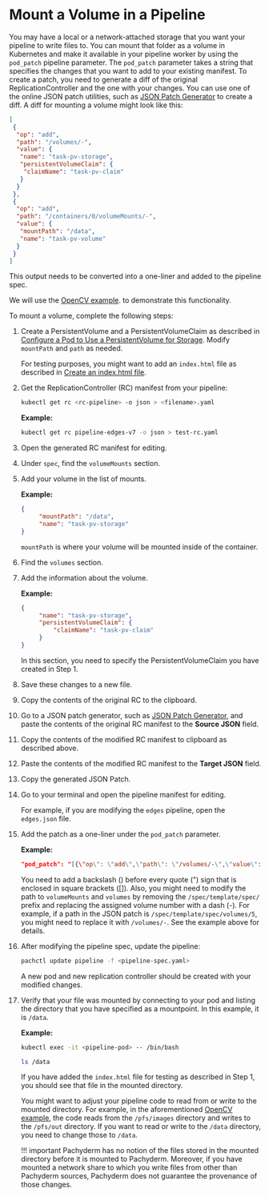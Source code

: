 # Mount a Volume in a Pipeline

You may have a local or a network-attached storage that you want your
pipeline to write files to.
You can mount that folder as a volume in Kubernetes
and make it available in your pipeline worker by using the
`pod_patch` pipeline parameter.
The `pod_patch` parameter takes a string that specifies the changes
that you want to add to your existing manifest. To create
a patch, you need to generate a diff of the original ReplicationController
and the one with your changes. You can use one of the online JSON patch
utilities, such as [JSON Patch Generator](https://extendsclass.com/json-patch.html)
to create a diff. A diff for mounting a volume might look like this:

```json
[
 {
  "op": "add",
  "path": "/volumes/-",
  "value": {
   "name": "task-pv-storage",
   "persistentVolumeClaim": {
    "claimName": "task-pv-claim"
   }
  }
 },
 {
  "op": "add",
  "path": "/containers/0/volumeMounts/-",
  "value": {
   "mountPath": "/data",
   "name": "task-pv-volume"
  }
 }
]
```

This output needs to be converted into a one-liner and added to the
pipeline spec.

We will use the [OpenCV example](../getting_started/beginner_tutorial/).
to demonstrate this functionality.

To mount a volume, complete the following steps:

1. Create a PersistentVolume and a PersistentVolumeClaim as
described in [Configure a Pod to Use a PersistentVolume for Storage](https://kubernetes.io/docs/tasks/configure-pod-container/configure-persistent-volume-storage/). Modify `mountPath` and `path` as needed.

   For testing purposes, you might want to add an `index.html`
   file as described in [Create an index.html file](https://kubernetes.io/docs/tasks/configure-pod-container/configure-persistent-volume-storage/#create-an-index-html-file-on-your-node).

1. Get the ReplicationController (RC) manifest from your pipeline:

   ```bash
   kubectl get rc <rc-pipeline> -o json > <filename>.yaml
   ```

   **Example:**

   ```bash
   kubectl get rc pipeline-edges-v7 -o json > test-rc.yaml
   ```

1. Open the generated RC manifest for editing.
1. Under `spec`, find the `volumeMounts` section.
1. Add your volume in the list of mounts. 

   **Example:**

   ```json
   {
        "mountPath": "/data",
        "name": "task-pv-storage"
   }
   ```

   `mountPath` is where your volume will be mounted inside of the
   container.

1. Find the `volumes` section.
1. Add the information about the volume.

   **Example:**

   ```json
   {
        "name": "task-pv-storage",
        "persistentVolumeClaim": {
            "claimName": "task-pv-claim"
        }
   }
   ```

   In this section, you need to specify the PersistentVolumeClaim you have
   created in Step 1.

1. Save these changes to a new file.
1. Copy the contents of the original RC to the clipboard.
1. Go to a JSON patch generator, such as [JSON Patch Generator](https://extendsclass.com/json-patch.html),
and paste the contents of the original RC manifest to the **Source JSON**
field.
1. Copy the contents of the modified RC manifest to clipboard
as described above.
1. Paste the contents of the modified RC manifest to the **Target JSON**
field.
1. Copy the generated JSON Patch.
1. Go to your terminal and open the pipeline manifest for editing.

   For example, if you are modifying the `edges` pipeline, open the
   `edges.json` file.

1. Add the patch as a one-liner under the `pod_patch` parameter.

   **Example:**

   ```json
   "pod_patch": "[{\"op\": \"add\",\"path\": \"/volumes/-\",\"value\": {\"name\": \"task-pv-storage\",\"persistentVolumeClaim\": {\"claimName\": \"task-pv-claim\"}}}, {\"op\": \"add\",\"path\": \"/containers/0/volumeMounts/-\",\"value\": {\"mountPath\": \"/data\",\"name\": \"task-pv-storage\"}}]"
   ```

   You need to add a backslash (\) before every quote (") sign
   that is enclosed in square brackets ([]). Also, you might need
   to modify the path to `volumeMounts` and `volumes` by removing
   the `/spec/template/spec/` prefix and replacing the assigned
   volume number with a dash (-). For example, if a
   path in the JSON patch is `/spec/template/spec/volumes/5`, you
   might need to replace it with `/volumes/-`. See the example
   above for details.

1. After modifying the pipeline spec, update the pipeline:

   ```bash
   pachctl update pipeline -f <pipeline-spec.yaml>
   ```

   A new pod and new replication controller should be created with
   your modified changes.

1. Verify that your file was mounted by connecting to your pod and
listing the directory that you have specified as a mountpoint. In this
example, it is `/data`.

   **Example:**

   ```bash
   kubectl exec -it <pipeline-pod> -- /bin/bash
   ```

   ```bash
   ls /data
   ```

   If you have added the `index.html` file for testing as described
   in Step 1, you should see that file in the mounted directory.

   You might want to adjust your pipeline code to read from or write to
   the mounted directory. For example, in the aforementioned
   [OpenCV example](https://docs.pachyderm.com/latest/getting_started/beginner_tutorial/#create-a-pipeline),
   the code reads from the `/pfs/images` directory and writes to the
   `/pfs/out` directory. If you want to read or write to the `/data`
   directory, you need to change those to `/data`.

   !!! important
       Pachyderm has no notion of the files stored in the mounted directory
       before it is mounted to Pachyderm. Moreover, if you have mounted a
       network share to which you write files from other than Pachyderm
       sources, Pachyderm does not guarantee the provenance of those changes.

